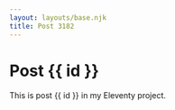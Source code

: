 ```yaml
---
layout: layouts/base.njk
title: Post 3182
---
```


# Post {{ id }}

This is post {{ id }} in my Eleventy project.

